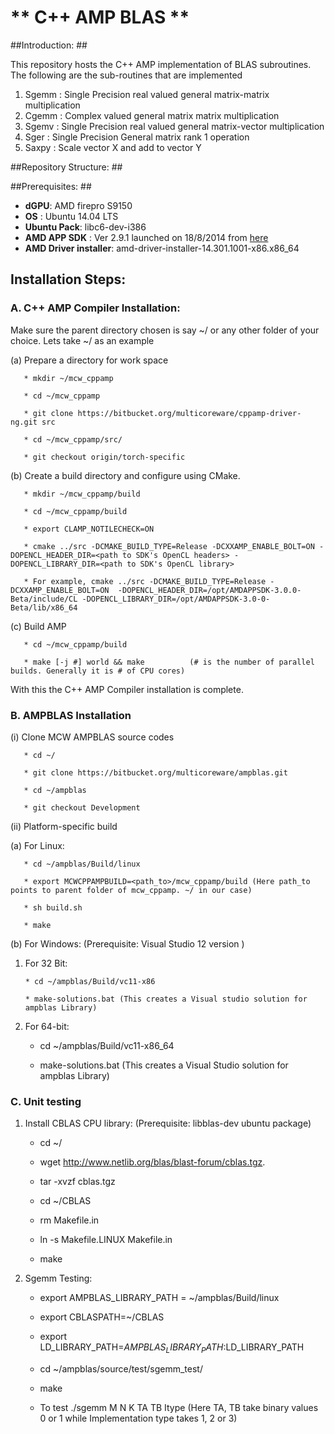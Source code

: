# ** C++ AMP BLAS ** #

##Introduction: ##

This repository hosts the C++ AMP implementation of BLAS subroutines. The following are the sub-routines that are implemented

1. Sgemm : Single Precision real valued general matrix-matrix multiplication
2. Cgemm : Complex valued general matrix matrix multiplication
2. Sgemv : Single Precision real valued general matrix-vector multiplication
3. Sger : Single Precision General matrix rank 1 operation
4. Saxpy : Scale vector X and add to vector Y


##Repository Structure: ##

##Prerequisites: ##
* **dGPU**:  AMD firepro S9150
* **OS** : Ubuntu 14.04 LTS
* **Ubuntu Pack**: libc6-dev-i386
* **AMD APP SDK** : Ver 2.9.1 launched on 18/8/2014 from [here](http://developer.amd.com/tools-and-sdks/opencl-zone/amd-accelerated-parallel-processing-app-sdk/)
* **AMD Driver installer**: amd-driver-installer-14.301.1001-x86.x86_64


## Installation Steps:    

### A. C++ AMP Compiler Installation: 

Make sure the parent directory chosen is say ~/ or any other folder of your choice. Lets take ~/ as an example

  (a) Prepare a directory for work space

       * mkdir ~/mcw_cppamp

       * cd ~/mcw_cppamp 
   
       * git clone https://bitbucket.org/multicoreware/cppamp-driver-ng.git src

       * cd ~/mcw_cppamp/src/

       * git checkout origin/torch-specific

  (b) Create a build directory and configure using CMake.

       * mkdir ~/mcw_cppamp/build

       * cd ~/mcw_cppamp/build

       * export CLAMP_NOTILECHECK=ON

       * cmake ../src -DCMAKE_BUILD_TYPE=Release -DCXXAMP_ENABLE_BOLT=ON -DOPENCL_HEADER_DIR=<path to SDK's OpenCL headers> -DOPENCL_LIBRARY_DIR=<path to SDK's OpenCL library> 
  
       * For example, cmake ../src -DCMAKE_BUILD_TYPE=Release -DCXXAMP_ENABLE_BOLT=ON  -DOPENCL_HEADER_DIR=/opt/AMDAPPSDK-3.0.0-Beta/include/CL -DOPENCL_LIBRARY_DIR=/opt/AMDAPPSDK-3.0-0-Beta/lib/x86_64


  (c) Build AMP

       * cd ~/mcw_cppamp/build

       * make [-j #] world && make          (# is the number of parallel builds. Generally it is # of CPU cores)

With this the C++ AMP Compiler installation is complete.

### B. AMPBLAS Installation 

(i) Clone MCW AMPBLAS source codes

       * cd ~/
   
       * git clone https://bitbucket.org/multicoreware/ampblas.git 

       * cd ~/ampblas

       * git checkout Development
   

(ii) Platform-specific build

(a) For Linux:  

       * cd ~/ampblas/Build/linux
       
       * export MCWCPPAMPBUILD=<path_to>/mcw_cppamp/build (Here path_to points to parent folder of mcw_cppamp. ~/ in our case)

       * sh build.sh

       * make

(b)  For Windows: (Prerequisite: Visual Studio 12 version )

1. For 32 Bit:

       * cd ~/ampblas/Build/vc11-x86

       * make-solutions.bat (This creates a Visual studio solution for ampblas Library) 

 2. For 64-bit:

       * cd ~/ampblas/Build/vc11-x86_64

       * make-solutions.bat (This creates a Visual Studio solution for ampblas Library)
       

### C. Unit testing

1. Install CBLAS CPU library: (Prerequisite: libblas-dev ubuntu package)
     
      * cd ~/
      
      * wget http://www.netlib.org/blas/blast-forum/cblas.tgz.
     
      * tar -xvzf cblas.tgz
      
      * cd ~/CBLAS
      
      * rm Makefile.in
      
      * ln -s Makefile.LINUX Makefile.in
      
      * make
      
2. Sgemm Testing: 

     * export AMPBLAS_LIBRARY_PATH = ~/ampblas/Build/linux
     
     * export CBLASPATH=~/CBLAS
     
     * export LD_LIBRARY_PATH=$AMPBLAS_LIBRARY_PATH:$LD_LIBRARY_PATH
     
     * cd ~/ampblas/source/test/sgemm_test/
     
     * make
     
     * To test ./sgemm M N K TA TB Itype (Here TA, TB take binary values 0 or 1 while Implementation type takes 1, 2 or 3)
      